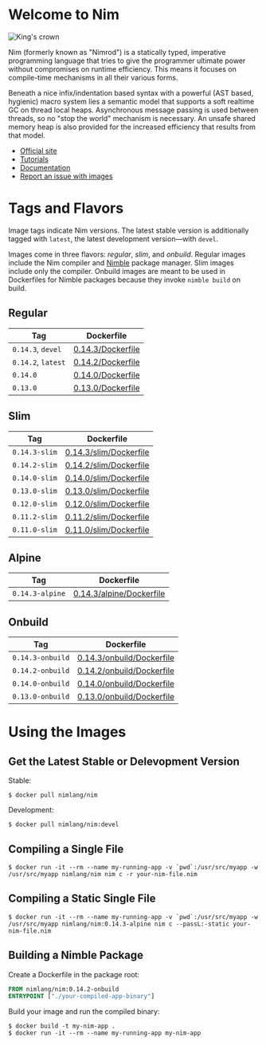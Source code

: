 # Welcome to Nim

![King's crown](https://raw.githubusercontent.com/nim-lang/assets/master/Art/logo-withBackground.png)

Nim (formerly known as "Nimrod") is a statically typed, imperative programming language that tries to give the programmer ultimate power without compromises on runtime efficiency. This means it focuses on compile-time mechanisms in all their various forms.

Beneath a nice infix/indentation based syntax with a powerful (AST based, hygienic) macro system lies a semantic model that supports a soft realtime GC on thread local heaps. Asynchronous message passing is used between threads, so no "stop the world" mechanism is necessary. An unsafe shared memory heap is also provided for the increased efficiency that results from that model.

- [Official site](http://nim-lang.org)
- [Tutorials](http://nim-lang.org/learn.html)
- [Documentation](http://nim-lang.org/documentation.html)
- [Report an issue with images](https://github.com/moigagoo/nimage/issues/new)

# Tags and Flavors

Image tags indicate Nim versions. The latest stable version is additionally tagged with `latest`, the latest development version—with `devel`.

Images come in three flavors: *regular*, *slim*, and *onbuild*. Regular images include the Nim compiler and [Nimble](https://github.com/nim-lang/nimble) package manager. Slim images include only the compiler. Onbuild images are meant to be used in Dockerfiles for Nimble packages because they invoke `nimble build` on build.

## Regular

| Tag                | Dockerfile                                                                            |
| ------------------ | ------------------------------------------------------------------------------------- |
| `0.14.3`, `devel`  | [0.14.3/Dockerfile](https://github.com/moigagoo/nimage/blob/master/0.14.3/Dockerfile) |
| `0.14.2`, `latest` | [0.14.2/Dockerfile](https://github.com/moigagoo/nimage/blob/master/0.14.2/Dockerfile) |
| `0.14.0`           | [0.14.0/Dockerfile](https://github.com/moigagoo/nimage/blob/master/0.14.0/Dockerfile) |
| `0.13.0`           | [0.13.0/Dockerfile](https://github.com/moigagoo/nimage/blob/master/0.13.0/Dockerfile) |

## Slim

| Tag                    | Dockerfile                                                                                      |
| ---------------------- | ----------------------------------------------------------------------------------------------- |
| `0.14.3-slim`          | [0.14.3/slim/Dockerfile](https://github.com/moigagoo/nimage/blob/master/0.14.3/slim/Dockerfile) |
| `0.14.2-slim`          | [0.14.2/slim/Dockerfile](https://github.com/moigagoo/nimage/blob/master/0.14.2/slim/Dockerfile) |
| `0.14.0-slim`          | [0.14.0/slim/Dockerfile](https://github.com/moigagoo/nimage/blob/master/0.14.0/slim/Dockerfile) |
| `0.13.0-slim`          | [0.13.0/slim/Dockerfile](https://github.com/moigagoo/nimage/blob/master/0.13.0/slim/Dockerfile) |
| `0.12.0-slim`          | [0.12.0/slim/Dockerfile](https://github.com/moigagoo/nimage/blob/master/0.12.0/slim/Dockerfile) |
| `0.11.2-slim`          | [0.11.2/slim/Dockerfile](https://github.com/moigagoo/nimage/blob/master/0.11.2/slim/Dockerfile) |
| `0.11.0-slim`          | [0.11.0/slim/Dockerfile](https://github.com/moigagoo/nimage/blob/master/0.11.0/slim/Dockerfile) |

## Alpine
| Tag                    | Dockerfile                                                                                      |
| ---------------------- | ----------------------------------------------------------------------------------------------- |
| `0.14.3-alpine`          | [0.14.3/alpine/Dockerfile](https://github.com/moigagoo/nimage/blob/master/0.14.3/alpine/Dockerfile) |


## Onbuild

| Tag                    | Dockerfile                                                                                            |
| ---------------------- | ----------------------------------------------------------------------------------------------------- |
| `0.14.3-onbuild`       | [0.14.3/onbuild/Dockerfile](https://github.com/moigagoo/nimage/blob/master/0.14.3/onbuild/Dockerfile) |
| `0.14.2-onbuild`       | [0.14.2/onbuild/Dockerfile](https://github.com/moigagoo/nimage/blob/master/0.14.2/onbuild/Dockerfile) |
| `0.14.0-onbuild`       | [0.14.0/onbuild/Dockerfile](https://github.com/moigagoo/nimage/blob/master/0.14.0/onbuild/Dockerfile) |
| `0.13.0-onbuild`       | [0.13.0/onbuild/Dockerfile](https://github.com/moigagoo/nimage/blob/master/0.13.0/onbuild/Dockerfile) |


# Using the Images

## Get the Latest Stable or Delevopment Version

Stable:

```shell
$ docker pull nimlang/nim
```

Development:

```shell
$ docker pull nimlang/nim:devel
```

## Compiling a Single File

```shell
$ docker run -it --rm --name my-running-app -v `pwd`:/usr/src/myapp -w /usr/src/myapp nimlang/nim nim c -r your-nim-file.nim
```

## Compiling a **Static** Single File

```shell
$ docker run -it --rm --name my-running-app -v `pwd`:/usr/src/myapp -w /usr/src/myapp nimlang/nim:0.14.3-alpine nim c --passL:-static your-nim-file.nim
```

## Building a Nimble Package

Create a Dockerfile in the package root:

```dockerfile
FROM nimlang/nim:0.14.2-onbuild
ENTRYPOINT ["./your-compiled-app-binary"]
```

Build your image and run the compiled binary:

```shell
$ docker build -t my-nim-app .
$ docker run -it --rm --name my-running-app my-nim-app
```
